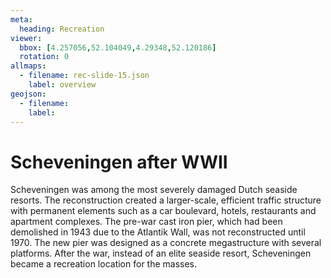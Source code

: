 ```yaml
---
meta:
  heading: Recreation
viewer:
  bbox: [4.257056,52.104049,4.29348,52.120186]
  rotation: 0
allmaps:
  - filename: rec-slide-15.json
    label: overview
geojson:
  - filename:
    label:
---
```


# Scheveningen after WWII

Scheveningen was among the most severely damaged Dutch seaside resorts. The reconstruction created a larger-scale, efficient traffic structure with permanent elements such as a car boulevard, hotels, restaurants and apartment complexes. The pre-war cast iron pier, which had been demolished in 1943 due to the Atlantik Wall, was not reconstructed until 1970. The new pier was designed as a concrete megastructure with several platforms. After the war, instead of an elite seaside resort, Scheveningen became a recreation location for the masses.  